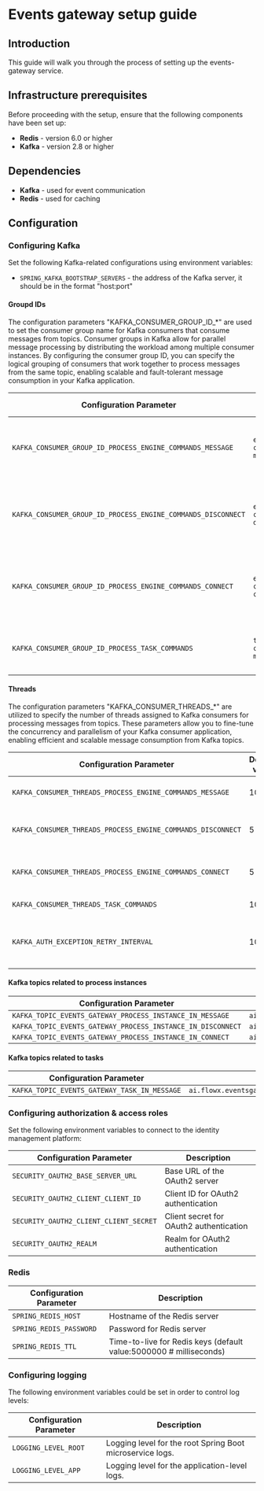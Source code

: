 # Events gateway setup guide

## Introduction

This guide will walk you through the process of setting up the events-gateway service.

## Infrastructure prerequisites

Before proceeding with the setup, ensure that the following components have been set up:

* **Redis** - version 6.0 or higher
* **Kafka** - version 2.8 or higher

## Dependencies

* **Kafka** - used for event communication
* **Redis** - used for caching

## Configuration

### Configuring Kafka

Set the following Kafka-related configurations using environment variables:

* `SPRING_KAFKA_BOOTSTRAP_SERVERS` - the address of the Kafka server, it should be in the format "host:port"

#### Groupd IDs

The configuration parameters "KAFKA_CONSUMER_GROUP_ID_*" are used to set the consumer group name for Kafka consumers that consume messages from topics. Consumer groups in Kafka allow for parallel message processing by distributing the workload among multiple consumer instances. By configuring the consumer group ID, you can specify the logical grouping of consumers that work together to process messages from the same topic, enabling scalable and fault-tolerant message consumption in your Kafka application.

| Configuration Parameter                                      | Default value                        | Description                                                          |
| ------------------------------------------------------------ | ---------------------------- | -------------------------------------------------------------------- |
| `KAFKA_CONSUMER_GROUP_ID_PROCESS_ENGINE_COMMANDS_MESSAGE`    | `engine-commands-message`    | Consumer group ID for processing engine commands messages            |
| `KAFKA_CONSUMER_GROUP_ID_PROCESS_ENGINE_COMMANDS_DISCONNECT` | `engine-commands-disconnect` | Consumer group ID for processing engine commands disconnect messages |
| `KAFKA_CONSUMER_GROUP_ID_PROCESS_ENGINE_COMMANDS_CONNECT`    | `engine-commands-connect`    | Consumer group ID for processing engine commands connect messages    |
| `KAFKA_CONSUMER_GROUP_ID_PROCESS_TASK_COMMANDS`              | `task-commands-message`      | Consumer group ID for processing task commands                       |


#### Threads

The configuration parameters "KAFKA_CONSUMER_THREADS_*" are utilized to specify the number of threads assigned to Kafka consumers for processing messages from topics. These parameters allow you to fine-tune the concurrency and parallelism of your Kafka consumer application, enabling efficient and scalable message consumption from Kafka topics.

| Configuration Parameter                                     | Default value | Description                                                                              |
| ----------------------------------------------------------- | ------------- | ---------------------------------------------------------------------------------------- |
| `KAFKA_CONSUMER_THREADS_PROCESS_ENGINE_COMMANDS_MESSAGE`    | 10            | Number of threads for processing engine commands messages                                |
| `KAFKA_CONSUMER_THREADS_PROCESS_ENGINE_COMMANDS_DISCONNECT` | 5             | Number of threads for processing engine commands disconnect messages                     |
| `KAFKA_CONSUMER_THREADS_PROCESS_ENGINE_COMMANDS_CONNECT`    | 5             | Number of threads for processing engine commands connect messages                        |
| `KAFKA_CONSUMER_THREADS_TASK_COMMANDS`                      | 10            | Number of threads for task commands                                                      |
| `KAFKA_AUTH_EXCEPTION_RETRY_INTERVAL`                       | 10            | Interval between retries after an AuthorizationException is thrown by the Kafka consumer |


#### Kafka topics related to process instances

| Configuration Parameter                                     | Default value                                              |
| ----------------------------------------------------------- | ---------------------------------------------------------- |
| `KAFKA_TOPIC_EVENTS_GATEWAY_PROCESS_INSTANCE_IN_MESSAGE`    | `ai.flowx.dev.eventsgateway.engine.commands.message.v1`    |
| `KAFKA_TOPIC_EVENTS_GATEWAY_PROCESS_INSTANCE_IN_DISCONNECT` | `ai.flowx.dev.eventsgateway.engine.commands.disconnect.v1` |
| `KAFKA_TOPIC_EVENTS_GATEWAY_PROCESS_INSTANCE_IN_CONNECT`    | `ai.flowx.dev.eventsgateway.engine.commands.connect.v1`    |


#### Kafka topics related to tasks

| Configuration Parameter                      | Default value                                           |
| -------------------------------------------- | ------------------------------------------------------- |
| `KAFKA_TOPIC_EVENTS_GATEWAY_TASK_IN_MESSAGE` | `ai.flowx.eventsgateway.task.commands.message.v1` |

### Configuring authorization & access roles

Set the following environment variables to connect to the identity management platform:

| Configuration Parameter                | Description                             |
| -------------------------------------- | --------------------------------------- |
| `SECURITY_OAUTH2_BASE_SERVER_URL`      | Base URL of the OAuth2 server           |
| `SECURITY_OAUTH2_CLIENT_CLIENT_ID`     | Client ID for OAuth2 authentication     |
| `SECURITY_OAUTH2_CLIENT_CLIENT_SECRET` | Client secret for OAuth2 authentication |
| `SECURITY_OAUTH2_REALM`                | Realm for OAuth2 authentication         |


### Redis

| Configuration Parameter | Description                                                        |
| ----------------------- | ------------------------------------------------------------------ |
| `SPRING_REDIS_HOST`     | Hostname of the Redis server                                       |
| `SPRING_REDIS_PASSWORD` | Password for Redis server                                          |
| `SPRING_REDIS_TTL`      | Time-to-live for Redis keys (default value:5000000 # milliseconds) |


### Configuring logging

The following environment variables could be set in order to control log levels:

| Configuration Parameter | Description                                               |
| ----------------------- | --------------------------------------------------------- |
| `LOGGING_LEVEL_ROOT`    | Logging level for the root Spring Boot microservice logs. |
| `LOGGING_LEVEL_APP`     | Logging level for the application-level logs.             |


